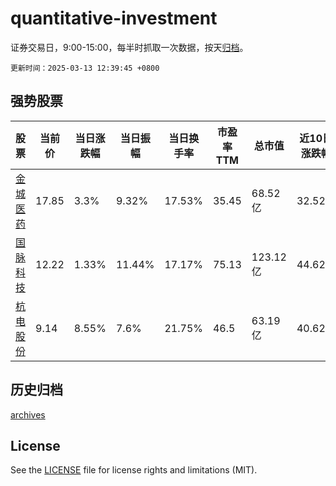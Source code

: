 # quantitative-investment

证券交易日，9:00-15:00，每半时抓取一次数据，按天[归档](archives)。

`更新时间：2025-03-13 12:39:45 +0800`

## 强势股票

|股票|当前价|当日涨跌幅|当日振幅|当日换手率|市盈率TTM|总市值|近10日涨跌幅|
|----|----|----|----|----|----|----|----|
|[金城医药](https://xueqiu.com/S/SZ300233)|17.85|3.3%|9.32%|17.53%|35.45|68.52亿|32.52%|
|[国脉科技](https://xueqiu.com/S/SZ002093)|12.22|1.33%|11.44%|17.17%|75.13|123.12亿|44.62%|
|[杭电股份](https://xueqiu.com/S/SH603618)|9.14|8.55%|7.6%|21.75%|46.5|63.19亿|40.62%|

## 历史归档

[archives](archives)

## License

See the [LICENSE](LICENSE) file for license rights and limitations (MIT).